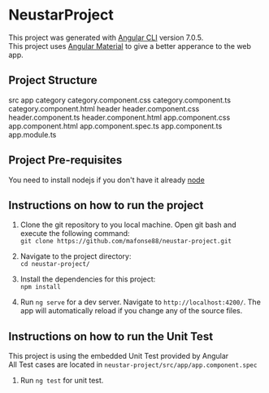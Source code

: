 # NeustarProject

This project was generated with [Angular CLI](https://github.com/angular/angular-cli) version 7.0.5.\
This project uses [Angular Material](https://material.angular.io/) to give a better apperance to the web app.

## Project Structure
src
  app
    category
      category.component.css
      category.component.ts
      category.component.html
    header
      header.component.css
      header.component.ts
      header.component.html
  app.component.css
  app.component.html
  app.component.spec.ts
  app.component.ts
  app.module.ts          

## Project Pre-requisites

You need to install nodejs if you don't have it already [node](https://nodejs.org/en/)

## Instructions on how to run the project

1. Clone the git repository to you local machine. Open git bash and execute the following command:\
`git clone https://github.com/mafonse88/neustar-project.git`

2. Navigate to the project directory:\
`cd neustar-project/`

3. Install the dependencies for this project:\
`npm install`

4. Run `ng serve` for a dev server. Navigate to `http://localhost:4200/`. The app will automatically reload if you change any of the source files.

## Instructions on how to run the Unit Test

This project is using the embedded Unit Test provided by Angular\
All Test cases are located in `neustar-project/src/app/app.component.spec`

1. Run `ng test` for unit test.
